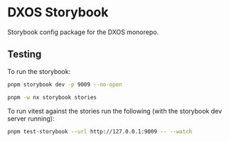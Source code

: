 # DXOS Storybook

Storybook config package for the DXOS monorepo.

## Testing

To run the storybook:

```bash
pnpm storybook dev -p 9009 --no-open
```

```bash
pnpm -w nx storybook stories
```

To run vitest against the stories run the following (with the storybook dev server running):

```bash
pnpm test-storybook --url http://127.0.0.1:9009 -- --watch
```
